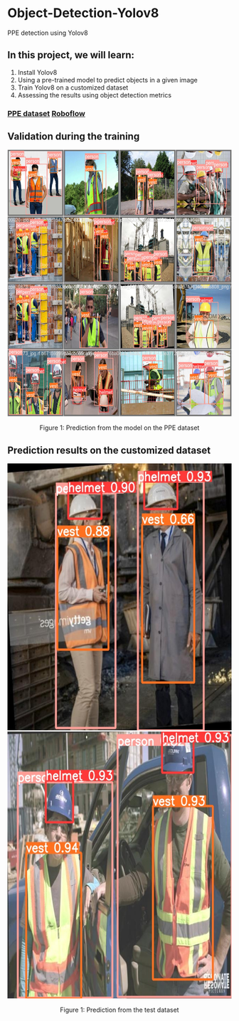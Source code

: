 # Object-Detection-Yolov8
PPE detection using Yolov8

## In this project, we will learn:
1. Install Yolov8
2. Using a pre-trained model to predict objects in a given image
3. Train Yolov8 on a customized dataset
4. Assessing the results using object detection metrics
### [PPE dataset](https://universe.roboflow.com/team31/ppe-detection-83wpd/dataset/2#) [Roboflow](https://universe.roboflow.com/)

## Validation during the training
<!-- ![image](images/val_batch0_labels.jpg) -->
<div align="center">
  <img src="./images/val_batch0_labels.jpg" height="600">
</div>
<p align="center">
  Figure 1: Prediction from the model on the PPE dataset
</p>


## Prediction results on the customized dataset
<!-- ![image](images/val_batch0_labels.jpg) -->
<div align="center">
  <img src="./images/predic1.jpg" height="600">
  <img src="./images/predic2.jpg" height="600">
</div>
<p align="center">
  Figure 1: Prediction from the test dataset
</p>
